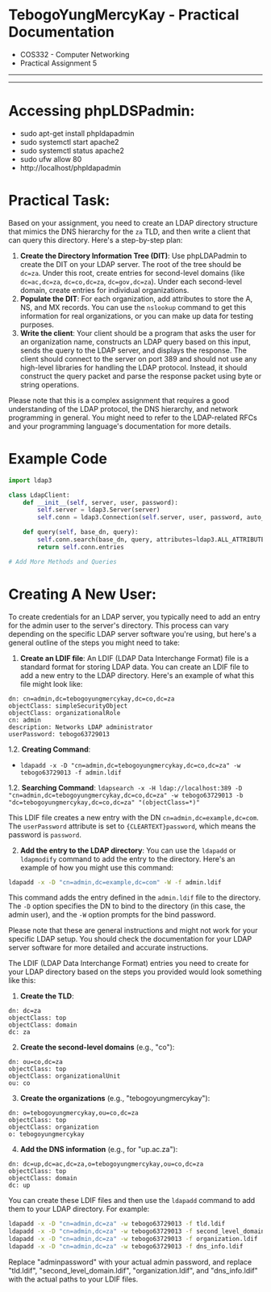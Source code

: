 # TebogoYungMercyKay - Practical Documentation

- COS332 - Computer Networking
- Practical Assignment 5

---

---

# Accessing phpLDSPadmin:

- sudo apt-get install phpldapadmin
- sudo systemctl start apache2
- sudo systemctl status apache2
- sudo ufw allow 80
- http://localhost/phpldapadmin

# Practical Task:

Based on your assignment, you need to create an LDAP directory structure that mimics the DNS hierarchy for the `za` TLD, and then write a client that can query this directory. Here's a step-by-step plan:

1. **Create the Directory Information Tree (DIT)**: Use phpLDAPadmin to create the DIT on your LDAP server. The root of the tree should be `dc=za`. Under this root, create entries for second-level domains (like `dc=ac,dc=za`, `dc=co,dc=za`, `dc=gov,dc=za`). Under each second-level domain, create entries for individual organizations.
2. **Populate the DIT**: For each organization, add attributes to store the A, NS, and MX records. You can use the `nslookup` command to get this information for real organizations, or you can make up data for testing purposes.
3. **Write the client**: Your client should be a program that asks the user for an organization name, constructs an LDAP query based on this input, sends the query to the LDAP server, and displays the response. The client should connect to the server on port 389 and should not use any high-level libraries for handling the LDAP protocol. Instead, it should construct the query packet and parse the response packet using byte or string operations.

Please note that this is a complex assignment that requires a good understanding of the LDAP protocol, the DNS hierarchy, and network programming in general. You might need to refer to the LDAP-related RFCs and your programming language's documentation for more details.

# Example Code

```python
import ldap3

class LdapClient:
    def __init__(self, server, user, password):
        self.server = ldap3.Server(server)
        self.conn = ldap3.Connection(self.server, user, password, auto_bind=True)

    def query(self, base_dn, query):
        self.conn.search(base_dn, query, attributes=ldap3.ALL_ATTRIBUTES)
        return self.conn.entries

# Add More Methods and Queries

```

# Creating A New User:

To create credentials for an LDAP server, you typically need to add an entry for the admin user to the server's directory. This process can vary depending on the specific LDAP server software you're using, but here's a general outline of the steps you might need to take:

1. **Create an LDIF file**: An LDIF (LDAP Data Interchange Format) file is a standard format for storing LDAP data. You can create an LDIF file to add a new entry to the LDAP directory. Here's an example of what this file might look like:

```ldif
dn: cn=admin,dc=tebogoyungmercykay,dc=co,dc=za
objectClass: simpleSecurityObject
objectClass: organizationalRole
cn: admin
description: Networks LDAP administrator
userPassword: tebogo63729013
```

1.2. **Creating Command**:

- `ldapadd -x -D "cn=admin,dc=tebogoyungmercykay,dc=co,dc=za" -w tebogo63729013 -f admin.ldif`

1.2. **Searching Command**:
`ldapsearch -x -H ldap://localhost:389 -D "cn=admin,dc=tebogoyungmercykay,dc=co,dc=za" -w tebogo63729013 -b "dc=tebogoyungmercykay,dc=co,dc=za" "(objectClass=*)"`

This LDIF file creates a new entry with the DN `cn=admin,dc=example,dc=com`. The `userPassword` attribute is set to `{CLEARTEXT}password`, which means the password is `password`.

2. **Add the entry to the LDAP directory**: You can use the `ldapadd` or `ldapmodify` command to add the entry to the directory. Here's an example of how you might use this command:

```bash
ldapadd -x -D "cn=admin,dc=example,dc=com" -W -f admin.ldif
```

This command adds the entry defined in the `admin.ldif` file to the directory. The `-D` option specifies the DN to bind to the directory (in this case, the admin user), and the `-W` option prompts for the bind password.

Please note that these are general instructions and might not work for your specific LDAP setup. You should check the documentation for your LDAP server software for more detailed and accurate instructions.

The LDIF (LDAP Data Interchange Format) entries you need to create for your LDAP directory based on the steps you provided would look something like this:

1. **Create the TLD**:

```ldif
dn: dc=za
objectClass: top
objectClass: domain
dc: za
```

2. **Create the second-level domains** (e.g., "co"):

```ldif
dn: ou=co,dc=za
objectClass: top
objectClass: organizationalUnit
ou: co
```

3. **Create the organizations** (e.g., "tebogoyungmercykay"):

```ldif
dn: o=tebogoyungmercykay,ou=co,dc=za
objectClass: top
objectClass: organization
o: tebogoyungmercykay
```

4. **Add the DNS information** (e.g., for "up.ac.za"):

```ldif
dn: dc=up,dc=ac,dc=za,o=tebogoyungmercykay,ou=co,dc=za
objectClass: top
objectClass: domain
dc: up
```

You can create these LDIF files and then use the `ldapadd` command to add them to your LDAP directory. For example:

```bash
ldapadd -x -D "cn=admin,dc=za" -w tebogo63729013 -f tld.ldif
ldapadd -x -D "cn=admin,dc=za" -w tebogo63729013 -f second_level_domain.ldif
ldapadd -x -D "cn=admin,dc=za" -w tebogo63729013 -f organization.ldif
ldapadd -x -D "cn=admin,dc=za" -w tebogo63729013 -f dns_info.ldif
```

Replace "adminpassword" with your actual admin password, and replace "tld.ldif", "second_level_domain.ldif", "organization.ldif", and "dns_info.ldif" with the actual paths to your LDIF files.
